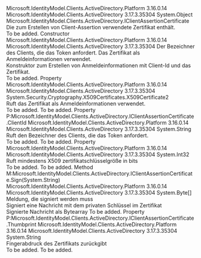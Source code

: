<Type Name="ClientAssertionCertificate" FullName="Microsoft.IdentityModel.Clients.ActiveDirectory.ClientAssertionCertificate">
  <TypeSignature Language="C#" Value="public sealed class ClientAssertionCertificate : Microsoft.IdentityModel.Clients.ActiveDirectory.IClientAssertionCertificate" />
  <TypeSignature Language="ILAsm" Value=".class public auto ansi sealed beforefieldinit ClientAssertionCertificate extends System.Object implements class Microsoft.IdentityModel.Clients.ActiveDirectory.IClientAssertionCertificate" />
  <TypeSignature Language="DocId" Value="T:Microsoft.IdentityModel.Clients.ActiveDirectory.ClientAssertionCertificate" />
  <TypeSignature Language="VB.NET" Value="Public NotInheritable Class ClientAssertionCertificate&#xA;Implements IClientAssertionCertificate" />
  <TypeSignature Language="F#" Value="type ClientAssertionCertificate = class&#xA;    interface IClientAssertionCertificate" />
  <AssemblyInfo>
    <AssemblyName>Microsoft.IdentityModel.Clients.ActiveDirectory.Platform</AssemblyName>
    <AssemblyVersion>3.16.0.14</AssemblyVersion>
  </AssemblyInfo>
  <AssemblyInfo>
    <AssemblyName>Microsoft.IdentityModel.Clients.ActiveDirectory</AssemblyName>
    <AssemblyVersion>3.17.3.35304</AssemblyVersion>
  </AssemblyInfo>
  <Base>
    <BaseTypeName>System.Object</BaseTypeName>
  </Base>
  <Interfaces>
    <Interface>
      <InterfaceName>Microsoft.IdentityModel.Clients.ActiveDirectory.IClientAssertionCertificate</InterfaceName>
    </Interface>
  </Interfaces>
  <Docs>
    <summary>
            Die zum Erstellen von Client-Assertion verwendete Zertifikat enthält.
            </summary>
    <remarks>To be added.</remarks>
  </Docs>
  <Members>
    <Member MemberName=".ctor">
      <MemberSignature Language="C#" Value="public ClientAssertionCertificate (string clientId, System.Security.Cryptography.X509Certificates.X509Certificate2 certificate);" />
      <MemberSignature Language="ILAsm" Value=".method public hidebysig specialname rtspecialname instance void .ctor(string clientId, class System.Security.Cryptography.X509Certificates.X509Certificate2 certificate) cil managed" />
      <MemberSignature Language="DocId" Value="M:Microsoft.IdentityModel.Clients.ActiveDirectory.ClientAssertionCertificate.#ctor(System.String,System.Security.Cryptography.X509Certificates.X509Certificate2)" />
      <MemberSignature Language="VB.NET" Value="Public Sub New (clientId As String, certificate As X509Certificate2)" />
      <MemberSignature Language="F#" Value="new Microsoft.IdentityModel.Clients.ActiveDirectory.ClientAssertionCertificate : string * System.Security.Cryptography.X509Certificates.X509Certificate2 -&gt; Microsoft.IdentityModel.Clients.ActiveDirectory.ClientAssertionCertificate" Usage="new Microsoft.IdentityModel.Clients.ActiveDirectory.ClientAssertionCertificate (clientId, certificate)" />
      <MemberType>Constructor</MemberType>
      <AssemblyInfo>
        <AssemblyName>Microsoft.IdentityModel.Clients.ActiveDirectory.Platform</AssemblyName>
        <AssemblyVersion>3.16.0.14</AssemblyVersion>
      </AssemblyInfo>
      <AssemblyInfo>
        <AssemblyName>Microsoft.IdentityModel.Clients.ActiveDirectory</AssemblyName>
        <AssemblyVersion>3.17.3.35304</AssemblyVersion>
      </AssemblyInfo>
      <Parameters>
        <Parameter Name="clientId" Type="System.String" />
        <Parameter Name="certificate" Type="System.Security.Cryptography.X509Certificates.X509Certificate2" />
      </Parameters>
      <Docs>
        <param name="clientId">Der Bezeichner des Clients, die das Token anfordert.</param>
        <param name="certificate">Das Zertifikat als Anmeldeinformationen verwendet.</param>
        <summary>
            Konstruktor zum Erstellen von Anmeldeinformationen mit Client-Id und das Zertifikat.
            </summary>
        <remarks>To be added.</remarks>
      </Docs>
    </Member>
    <Member MemberName="Certificate">
      <MemberSignature Language="C#" Value="public System.Security.Cryptography.X509Certificates.X509Certificate2 Certificate { get; }" />
      <MemberSignature Language="ILAsm" Value=".property instance class System.Security.Cryptography.X509Certificates.X509Certificate2 Certificate" />
      <MemberSignature Language="DocId" Value="P:Microsoft.IdentityModel.Clients.ActiveDirectory.ClientAssertionCertificate.Certificate" />
      <MemberSignature Language="VB.NET" Value="Public ReadOnly Property Certificate As X509Certificate2" />
      <MemberSignature Language="F#" Value="member this.Certificate : System.Security.Cryptography.X509Certificates.X509Certificate2" Usage="Microsoft.IdentityModel.Clients.ActiveDirectory.ClientAssertionCertificate.Certificate" />
      <MemberType>Property</MemberType>
      <AssemblyInfo>
        <AssemblyName>Microsoft.IdentityModel.Clients.ActiveDirectory.Platform</AssemblyName>
        <AssemblyVersion>3.16.0.14</AssemblyVersion>
      </AssemblyInfo>
      <AssemblyInfo>
        <AssemblyName>Microsoft.IdentityModel.Clients.ActiveDirectory</AssemblyName>
        <AssemblyVersion>3.17.3.35304</AssemblyVersion>
      </AssemblyInfo>
      <ReturnValue>
        <ReturnType>System.Security.Cryptography.X509Certificates.X509Certificate2</ReturnType>
      </ReturnValue>
      <Docs>
        <summary>
            Ruft das Zertifikat als Anmeldeinformationen verwendet.
            </summary>
        <value>To be added.</value>
        <remarks>To be added.</remarks>
      </Docs>
    </Member>
    <Member MemberName="ClientId">
      <MemberSignature Language="C#" Value="public string ClientId { get; }" />
      <MemberSignature Language="ILAsm" Value=".property instance string ClientId" />
      <MemberSignature Language="DocId" Value="P:Microsoft.IdentityModel.Clients.ActiveDirectory.ClientAssertionCertificate.ClientId" />
      <MemberSignature Language="VB.NET" Value="Public ReadOnly Property ClientId As String" />
      <MemberSignature Language="F#" Value="member this.ClientId : string" Usage="Microsoft.IdentityModel.Clients.ActiveDirectory.ClientAssertionCertificate.ClientId" />
      <MemberType>Property</MemberType>
      <Implements>
        <InterfaceMember>P:Microsoft.IdentityModel.Clients.ActiveDirectory.IClientAssertionCertificate.ClientId</InterfaceMember>
      </Implements>
      <AssemblyInfo>
        <AssemblyName>Microsoft.IdentityModel.Clients.ActiveDirectory.Platform</AssemblyName>
        <AssemblyVersion>3.16.0.14</AssemblyVersion>
      </AssemblyInfo>
      <AssemblyInfo>
        <AssemblyName>Microsoft.IdentityModel.Clients.ActiveDirectory</AssemblyName>
        <AssemblyVersion>3.17.3.35304</AssemblyVersion>
      </AssemblyInfo>
      <ReturnValue>
        <ReturnType>System.String</ReturnType>
      </ReturnValue>
      <Docs>
        <summary>
            Ruft den Bezeichner des Clients, die das Token anfordert.
            </summary>
        <value>To be added.</value>
        <remarks>To be added.</remarks>
      </Docs>
    </Member>
    <Member MemberName="MinKeySizeInBits">
      <MemberSignature Language="C#" Value="public static int MinKeySizeInBits { get; }" />
      <MemberSignature Language="ILAsm" Value=".property int32 MinKeySizeInBits" />
      <MemberSignature Language="DocId" Value="P:Microsoft.IdentityModel.Clients.ActiveDirectory.ClientAssertionCertificate.MinKeySizeInBits" />
      <MemberSignature Language="VB.NET" Value="Public Shared ReadOnly Property MinKeySizeInBits As Integer" />
      <MemberSignature Language="F#" Value="member this.MinKeySizeInBits : int" Usage="Microsoft.IdentityModel.Clients.ActiveDirectory.ClientAssertionCertificate.MinKeySizeInBits" />
      <MemberType>Property</MemberType>
      <AssemblyInfo>
        <AssemblyName>Microsoft.IdentityModel.Clients.ActiveDirectory.Platform</AssemblyName>
        <AssemblyVersion>3.16.0.14</AssemblyVersion>
      </AssemblyInfo>
      <AssemblyInfo>
        <AssemblyName>Microsoft.IdentityModel.Clients.ActiveDirectory</AssemblyName>
        <AssemblyVersion>3.17.3.35304</AssemblyVersion>
      </AssemblyInfo>
      <ReturnValue>
        <ReturnType>System.Int32</ReturnType>
      </ReturnValue>
      <Docs>
        <summary>
            Ruft mindestens X509 zertifikatschlüsselgröße in bits
            </summary>
        <value>To be added.</value>
        <remarks>To be added.</remarks>
      </Docs>
    </Member>
    <Member MemberName="Sign">
      <MemberSignature Language="C#" Value="public byte[] Sign (string message);" />
      <MemberSignature Language="ILAsm" Value=".method public hidebysig newslot virtual instance unsigned int8[] Sign(string message) cil managed" />
      <MemberSignature Language="DocId" Value="M:Microsoft.IdentityModel.Clients.ActiveDirectory.ClientAssertionCertificate.Sign(System.String)" />
      <MemberSignature Language="VB.NET" Value="Public Function Sign (message As String) As Byte()" />
      <MemberSignature Language="F#" Value="abstract member Sign : string -&gt; byte[]&#xA;override this.Sign : string -&gt; byte[]" Usage="clientAssertionCertificate.Sign message" />
      <MemberType>Method</MemberType>
      <Implements>
        <InterfaceMember>M:Microsoft.IdentityModel.Clients.ActiveDirectory.IClientAssertionCertificate.Sign(System.String)</InterfaceMember>
      </Implements>
      <AssemblyInfo>
        <AssemblyName>Microsoft.IdentityModel.Clients.ActiveDirectory.Platform</AssemblyName>
        <AssemblyVersion>3.16.0.14</AssemblyVersion>
      </AssemblyInfo>
      <AssemblyInfo>
        <AssemblyName>Microsoft.IdentityModel.Clients.ActiveDirectory</AssemblyName>
        <AssemblyVersion>3.17.3.35304</AssemblyVersion>
      </AssemblyInfo>
      <ReturnValue>
        <ReturnType>System.Byte[]</ReturnType>
      </ReturnValue>
      <Parameters>
        <Parameter Name="message" Type="System.String" />
      </Parameters>
      <Docs>
        <param name="message">Meldung, die signiert werden muss</param>
        <summary>
            Signiert eine Nachricht mit dem privaten Schlüssel im Zertifikat
            </summary>
        <returns>Signierte Nachricht als Bytearray</returns>
        <remarks>To be added.</remarks>
      </Docs>
    </Member>
    <Member MemberName="Thumbprint">
      <MemberSignature Language="C#" Value="public string Thumbprint { get; }" />
      <MemberSignature Language="ILAsm" Value=".property instance string Thumbprint" />
      <MemberSignature Language="DocId" Value="P:Microsoft.IdentityModel.Clients.ActiveDirectory.ClientAssertionCertificate.Thumbprint" />
      <MemberSignature Language="VB.NET" Value="Public ReadOnly Property Thumbprint As String" />
      <MemberSignature Language="F#" Value="member this.Thumbprint : string" Usage="Microsoft.IdentityModel.Clients.ActiveDirectory.ClientAssertionCertificate.Thumbprint" />
      <MemberType>Property</MemberType>
      <Implements>
        <InterfaceMember>P:Microsoft.IdentityModel.Clients.ActiveDirectory.IClientAssertionCertificate.Thumbprint</InterfaceMember>
      </Implements>
      <AssemblyInfo>
        <AssemblyName>Microsoft.IdentityModel.Clients.ActiveDirectory.Platform</AssemblyName>
        <AssemblyVersion>3.16.0.14</AssemblyVersion>
      </AssemblyInfo>
      <AssemblyInfo>
        <AssemblyName>Microsoft.IdentityModel.Clients.ActiveDirectory</AssemblyName>
        <AssemblyVersion>3.17.3.35304</AssemblyVersion>
      </AssemblyInfo>
      <ReturnValue>
        <ReturnType>System.String</ReturnType>
      </ReturnValue>
      <Docs>
        <summary>
            Fingerabdruck des Zertifikats zurückgibt
            </summary>
        <value>To be added.</value>
        <remarks>To be added.</remarks>
      </Docs>
    </Member>
  </Members>
</Type>